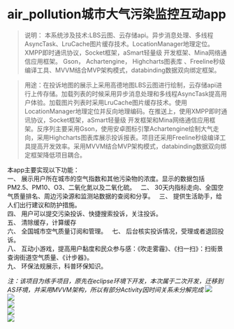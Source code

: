 # air_pollution城市大气污染监控互动app

>说明： 本系统涉及技术:LBS云图、云存储api。异步消息处理、多线程AsyncTask、LruCache图片缓存技术。LocationManager地理定位。XMPP即时通讯协议，Socket框架，aSmart轻量级 开发框架、Mina网络通信应用框架。 Gson， Achartengine，  Highcharts图表库 、Freeline秒级编译工具、MVVM结合MVP架构模式，databinding数据双向绑定框架。  

>用途：在投诉地图的展示上采用高德地图LBS云图进行绘制，云存储api进行上传存储。加载列表的时候采用异步消息处理和多线程AsyncTask提高用户体验。加载图片列表时采用LruCache图片缓存技术。使用LocationManager地理定位并反向地理编码。在推送上，使用XMPP即时通讯协议，Socket框架，aSmart轻量级 开发框架和Mina网络通信应用框架。反序列主要采用Gson，使用安卓图标引擎Achartengine绘制大气走向，采用Highcharts图表库展示投诉报表。项目还采用Freeline秒级编译工具提高开发效率。采用MVVM结合MVP架构模式，databinding数据双向绑定框架降低项目耦合。
  
  
本app主要实现以下功能：   
一、	展示用户所在城市的空气指数和其他污染物的浓度。显示的数据包括PM2.5、PM10、O3、二氧化氮以及二氧化硫。  
二、	30天内指标走向、全国空气质量排名、周边污染源和监测站数据的查阅和分享。  
三、	提供生活助手，给人们出行建议和防护措施。  
四、	用户可以提交污染投诉、快捷搜索投诉，关注投诉。   
五、	清除缓存，计算缓存  
六、	全国城市空气质量订阅和管理。  
七、	后台核实投诉情况，受理或者退回投诉。  
八、	互动小游戏，提高用户黏度和民众参与感：《吹走雾霾》、《扫一扫》：扫街景查询街道空气质量、《计步器》。  
九、	环保法规展示，科普环保知识。   

*注：该项目为练手项目，原先在eclipse环境下开发，本次属于二次开发，迁移到AS环境，并采用MVVM架构，所以有部分Activity因时间关系未分解完成*
![](https://github.com/feelschaotic/air_pollution/blob/master/video/v1_begin.gif)  
![](https://github.com/feelschaotic/air_pollution/blob/master/video/v2_report.gif)  
![](https://github.com/feelschaotic/air_pollution/blob/master/video/v3_push.gif)  
![](https://github.com/feelschaotic/air_pollution/blob/master/video/v4_person_center.gif)  
![](https://github.com/feelschaotic/air_pollution/blob/master/video/v6_scan_game.gif)  

